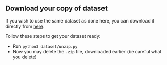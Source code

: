 ## Download your copy of dataset

If you wish to use the same dataset as done here, you can download it directly from [here](https://www.kaggle.com/datasets/adityajn105/flickr8k).

Follow these steps to get your dataset ready:

* Run `python3 dataset/unzip.py`
* Now you may delete the `.zip` file, downloaded earlier (be careful what you delete)